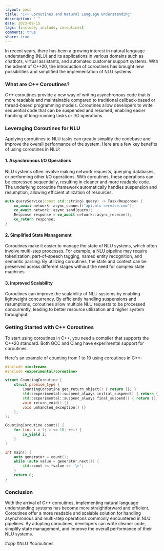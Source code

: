 ```yaml
---
layout: post
title: "C++ Coroutines and Natural Language Understanding"
description: " "
date: 2023-09-15
tags: [include, include, coroutines]
comments: true
share: true
---
```


In recent years, there has been a growing interest in natural language understanding (NLU) and its applications in various domains such as chatbots, virtual assistants, and automated customer support systems. With the advent of C++20, the introduction of coroutines has brought new possibilities and simplified the implementation of NLU systems. 

### What are C++ Coroutines?

C++ coroutines provide a new way of writing asynchronous code that is more readable and maintainable compared to traditional callback-based or thread-based programming models. Coroutines allow developers to write sequential code that can be suspended and resumed, enabling easier handling of long-running tasks or I/O operations.

### Leveraging Coroutines for NLU

Applying coroutines to NLU tasks can greatly simplify the codebase and improve the overall performance of the system. Here are a few key benefits of using coroutines in NLU:

#### 1. Asynchronous I/O Operations

NLU systems often involve making network requests, querying databases, or performing other I/O operations. With coroutines, these operations can be expressed sequentially, resulting in cleaner and more readable code. The underlying coroutine framework automatically handles suspension and resumption, allowing efficient utilization of resources.

```cpp
auto queryService(const std::string& query) -> Task<Response> {
    co_await network::async_connect("api.nlu-service.com");
    co_await network::async_send(query);
    Response response = co_await network::async_receive();
    co_return response;
}
```

#### 2. Simplified State Management

Coroutines make it easier to manage the state of NLU systems, which often involve multi-step processes. For example, a NLU pipeline may require tokenization, part-of-speech tagging, named entity recognition, and semantic parsing. By utilizing coroutines, the state and context can be preserved across different stages without the need for complex state machines.

#### 3. Improved Scalability

Coroutines can improve the scalability of NLU systems by enabling lightweight concurrency. By efficiently handling suspensions and resumptions, coroutines allow multiple NLU requests to be processed concurrently, leading to better resource utilization and higher system throughput.

### Getting Started with C++ Coroutines

To start using coroutines in C++, you need a compiler that supports the C++20 standard. Both GCC and Clang have experimental support for coroutines. 

Here's an example of counting from 1 to 10 using coroutines in C++:

```cpp
#include <iostream>
#include <experimental/coroutine>

struct CountingCoroutine {
    struct promise_type {
        CountingCoroutine get_return_object() { return {}; }
        std::experimental::suspend_always initial_suspend() { return {}; }
        std::experimental::suspend_always final_suspend() { return {}; }
        void return_void() {}
        void unhandled_exception() {}
    };
};

CountingCoroutine count() {
    for (int i = 1; i <= 10; ++i) {
        co_yield i;
    }
}

int main() {
    auto generator = count();
    while (auto value = generator.next()) {
        std::cout << *value << '\n';
    }
    return 0;
}
```

### Conclusion

With the arrival of C++ coroutines, implementing natural language understanding systems has become more straightforward and efficient. Coroutines offer a more readable and scalable solution for handling asynchronous and multi-step operations commonly encountered in NLU pipelines. By adopting coroutines, developers can write cleaner code, simplify state management, and improve the overall performance of their NLU systems.

#cpp #NLU #coroutines